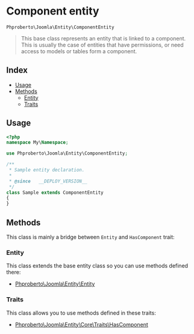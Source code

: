 # Component entity

`Phproberto\Joomla\Entity\ComponentEntity`

> This base class represents an entity that is linked to a component. This is usually the case of entities that have permissions, or need access to models or tables form a component. 

## Index <a id="index"></a>

* [Usage](#usage)
* [Methods](#methods)
    * [Entity](#entity)
    * [Traits](#traits)

## Usage <a id="usage"></a>

```php
<?php
namespace My\Namespace;

use Phproberto\Joomla\Entity\ComponentEntity;

/**
 * Sample entity declaration.
 *
 * @since   __DEPLOY_VERSION__
 */
class Sample extends ComponentEntity
{
}
```

## Methods <a id="methods"></a>

This class is mainly a bridge between `Entity` and `HasComponent` trait:

### Entity <a id="entity"></a>

This class extends the base entity class so you can use methods defined there:

* [Phproberto\Joomla\Entity\Entity](./Entity.md)

### Traits <a id="traits"></a>

This class allows you to use methods defined in these traits:

* [Phproberto\Joomla\Entity\Core\Traits\HasComponent](../Core/Traits/HasComponent.md)
